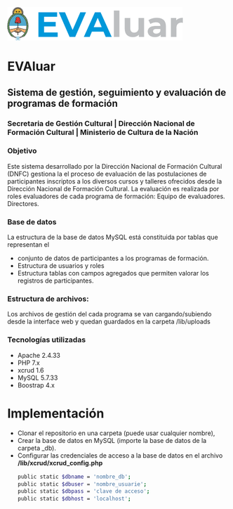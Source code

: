 ![EVAluar](evaluar_.png)
# EVAluar
## Sistema de gestión, seguimiento y evaluación de programas de formación
### Secretaria de Gestión Cultural | Dirección Nacional de Formación Cultural | Ministerio de Cultura de la Nación

### Objetivo

Este sistema desarrollado por la Dirección Nacional de Formación Cultural (DNFC) gestiona la 
el proceso de evaluación de las postulaciones de participantes inscriptos a los diversos cursos y talleres ofrecidos desde la Dirección Nacional de Formación Cultural.
La evaluación es realizada por roles evaluadores de cada programa de formación: 
Equipo de evaluadores.
Directores.

### Base de datos

La estructura de la base de datos MySQL está constituida por tablas que representan el 
* conjunto de datos de participantes a los programas de formación.
* Estructura de usuarios y roles
* Estructura tablas con campos agregados que permiten valorar los registros de participantes.  

### Estructura de archivos:

Los archivos de gestión del cada programa se van cargando/subiendo desde la interface web y quedan guardados en la carpeta /lib/uploads

### Tecnologías utilizadas

* Apache 2.4.33
* PHP 7.x
* xcrud 1.6
* MySQL 5.7.33
* Boostrap 4.x

# Implementación

*  Clonar el repositorio en una carpeta (puede usar cualquier nombre),
*  Crear la base de datos en MySQL (importe la base de datos de la carpeta _db).
*  Configurar las credenciales de acceso a la base de datos en el archivo __/lib/xcrud/xcrud_config.php__
    ```bash
    public static $dbname = 'nombre_db'; 
    public static $dbuser = 'nombre_usuarie';
    public static $dbpass = 'clave de acceso'; 
    public static $dbhost = 'localhost';
    ```



    
	
